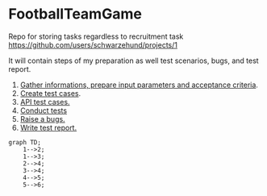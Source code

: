# FootballTeamGame
Repo for storing tasks regardless to recruitment task
https://github.com/users/schwarzehund/projects/1

It will contain steps of my preparation as well test scenarios, bugs, and test report.


1. [Gather informations, prepare input parameters and acceptance criteria](basicinformations.md).
2. [Create test cases](TestCases.md).
3. [API test cases.](API_TestCases.md)
4. [Conduct tests](conductTestCases.md) 
5. [Raise a bugs.](bugs.md)
6. [Write test report.](TestReport.md)

```mermaid
graph TD;
    1-->2;
    1-->3;
    2-->4;
    3-->4;
    4-->5;
    5-->6;
```